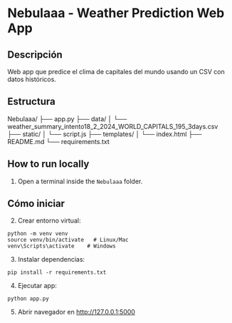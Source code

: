 # Nebulaaa - Weather Prediction Web App

## Descripción
Web app que predice el clima de capitales del mundo usando un CSV con datos históricos.

## Estructura
Nebulaaa/
├── app.py
├── data/
│   └── weather_summary_intento18_2_2024_WORLD_CAPITALS_195_3days.csv
├── static/
│   └── script.js
├── templates/
│   └── index.html
├── README.md
└── requirements.txt

## How to run locally
1. Open a terminal inside the `Nebulaaa` folder.

## Cómo iniciar
2. Crear entorno virtual:
```
python -m venv venv
source venv/bin/activate   # Linux/Mac
venv\Scripts\activate    # Windows
```

3. Instalar dependencias:
```
pip install -r requirements.txt
```

4. Ejecutar app:
```
python app.py
```

5. Abrir navegador en http://127.0.0.1:5000

